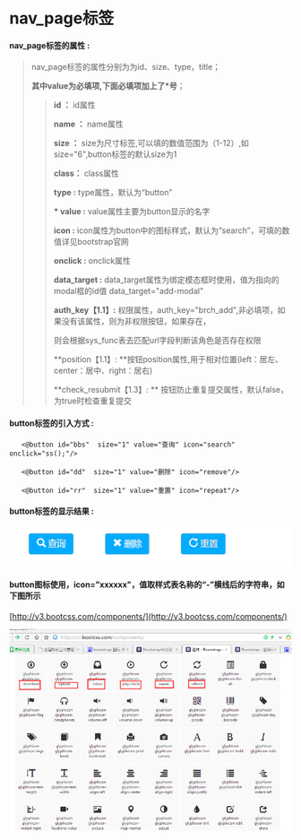 # nav_page**标签**

#### nav_page**标签的属性 :**

> nav_page标签的属性分别为为id、size、type，title；
>
> **其中value为必填项,下面必填项加上了\*号**；
>
> > **id ：** id属性
> >
> > **name ：** name属性
> >
> > **size ：** size为尺寸标签,可以填的数值范围为（1-12）,如size="6",button标签的默认size为1
> >
> > **class：** class属性
> >
> > **type :** type属性，默认为“button”
> >
> > **\* value :** value属性主要为button显示的名字
> >
> > **icon :** icon属性为button中的图标样式，默认为“search”，可填的数值详见bootstrap官网
> >
> > **onclick :** onclick属性
> >
> > **data\_target :** data\_target属性为绑定模态框时使用，值为指向的modal框的id值 data\_target="add-modal"
> >
> > **auth\_key【1.1】:** 权限属性，auth\_key="brch\_add",非必填项，如果没有该属性，则为非权限按钮，如果存在，
> >
> > 则会根据sys\_func表去匹配url字段判断该角色是否存在权限
> >
> > **position【1.1】: **按钮position属性,用于相对位置\(left：居左、center：居中、right：居右\)
>>
> > **check_resubmit【1.3】: ** 按钮防止重复提交属性，默认false，为true时检查重复提交

#### button标签的引入方式 :

```
   <@button id="bbs"  size="1" value="查询" icon="search" onclick="ss();"/>

   <@button id="dd"  size="1" value="删除" icon="remove"/>

   <@button id="rr"  size="1" value="重置" icon="repeat"/>
```

#### button标签的显示结果 :

![](/assets/button.png)

#### button图标使用，icon="xxxxxx"，值取样式表名称的“-”横线后的字符串，如下图所示

[http://v3.bootcss.com/components/](http://v3.bootcss.com/components/)

![](/assets/icon-font03.png)



